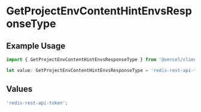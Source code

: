 # GetProjectEnvContentHintEnvsResponseType

## Example Usage

```typescript
import { GetProjectEnvContentHintEnvsResponseType } from '@vercel/client/models/operations';

let value: GetProjectEnvContentHintEnvsResponseType = 'redis-rest-api-token';
```

## Values

```typescript
'redis-rest-api-token';
```
